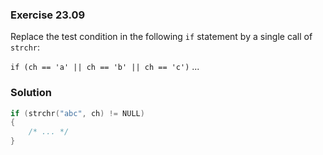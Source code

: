 ### Exercise 23.09

Replace the test condition in the following `if` statement by a single call of
`strchr`:


`if (ch == 'a' || ch == 'b' || ch == 'c')` ...

### Solution

```c
if (strchr("abc", ch) != NULL)
{
    /* ... */
}
```
